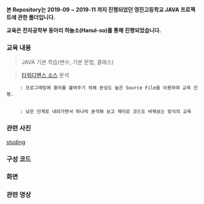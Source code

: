 **본 Repository는 2019-09 ~ 2019-11 까지 진행되었던 영진고등학교 JAVA 프로젝트에 관한 폴더입니다.**

**교육은 전자공학부 동아리 하늘소(Hanul-so)를 통해 진행되었습니다.**

### 교육 내용
> JAVA 기본 학습(변수, 기본 문법, 클래스)

> [타워디펜스 소스](https://goalfxms.tistory.com/36) 분석


         : 프로그래밍에 흥미를 붙여주기 위해 완성도 높은 Source File을 이용하여 교육 진행.
   
  
         : 낮은 단계로 내려가면서 하나씩 분석해 보고 재미로 코드도 바꿔보는 방식의 교육
   
### 관련 사진
[studing](images/studing.jpg)
   
### 구성 코드


### 화면


### 관련 영상


